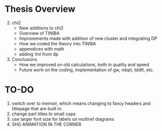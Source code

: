 # Thesis Overview

2. chi2
    * New additions to chi2
    * Overview of TINIBA 
    * Improvements made with addition of new cluster and integrating DP
    * How we coded the theory into TINIBA
    * appendices with math
    * adding Vnl from dp
4. Conclusions
    * How we improved on old calculations, both in quality and speed
    * Future work on the coding, implementation of gw, mbpt, tddft, etc.


# TO-DO
1. switch over to memoir, which means changing to fancy headers and titlepage
    that are built in.
2. change part titles to small caps
4. use larger font size for labels on multiref diagrams
3. SHG ANIMATION IN THE CORNER
